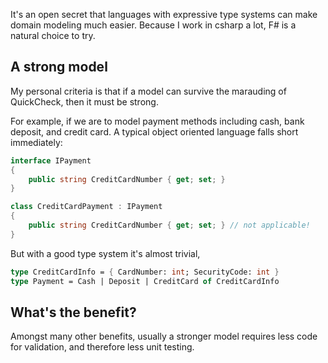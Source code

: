 It's an open secret that languages with expressive type systems can make domain modeling much easier. Because I work in csharp a lot, F# is a natural choice to try.

## A strong model

My personal criteria is that if a model can survive the marauding of QuickCheck, then it must be strong.

For example, if we are to model payment methods including cash, bank deposit, and credit card. A typical object oriented language falls short immediately:

```csharp
interface IPayment
{
    public string CreditCardNumber { get; set; }
}

class CreditCardPayment : IPayment
{
    public string CreditCardNumber { get; set; } // not applicable!
}
```

But with a good type system it's almost trivial,

```fsharp
type CreditCardInfo = { CardNumber: int; SecurityCode: int }
type Payment = Cash | Deposit | CreditCard of CreditCardInfo
```

## What's the benefit?

Amongst many other benefits, usually a stronger model requires less code for validation, and therefore less unit testing.
